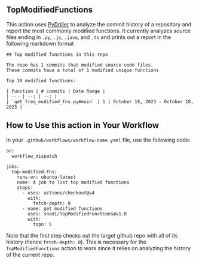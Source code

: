 ## TopModifiedFunctions

This action uses [PyDriller](https://pydriller.readthedocs.io/en/latest/) to analyze the commit history of a repository and report the most commonly modified functions. It currently analyzes source files ending in `.py`, `.js`, `.java`, and `.ts` and prints out a report in the following markdown format

```
## Top modified functions in this repo

The repo has 1 commits that modified source code files.
These commits have a total of 1 modified unique functions

Top 10 modified functions:

| Function | # commits | Date Range |
| --- | --: | --: |
| `get_freq_modified_fns.py#main` | 1 | October 18, 2023 - October 18, 2023 |

```

## How to Use this action in Your Workflow

In your `.github/workflows/workflow-name.yaml` file, use the following code:

```
on:
  workflow_dispatch
  
jobs:
  top-modified-fns:
    runs-on: ubuntu-latest
    name: A job to list top modified functions
    steps:
      - uses: actions/checkout@v4
        with:
          fetch-depth: 0
      - name: get modified functions
        uses: snadi/TopModifiedFunctions@v1.0
        with:
          topn: 5
```

Note that the first step checks out the target github repo with all of its history (hence `fetch-depth: 0`).
This is necessary for the `TopModifiedFunctions` action to work since it relies on analyzing the history of the current repo.